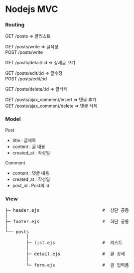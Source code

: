 # Nodejs MVC

### Routing

GET /posts => 글리스트<br />

GET /posts/write => 글작성<br />
POST /posts/write<br />

GET /posts/detail/:id => 상세글 보기<br />

GET /posts/edit/:id => 글수정<br />
POST /posts/edit/:id<br />

GET /posts/delete/:id => 글삭제<br />

GET /posts/ajax_comment/insert => 댓글 추가<br />
GET /posts/ajax_comment/delete => 댓글 삭제<br />


### Model

Post
- title : 글제목
- content : 글 내용
- created_at : 작성일

Comment
- content : 댓글 내용
- created_at : 작성일
- post_id : Post의 id

### View

<pre>
├─ header.ejs                        #  상단 공통        
│
├─ footer.ejs                        #  하단 공통       
│    
└── posts                           
        │
        ├─ list.ejs                  #  리스트
        │
        ├─ detail.ejs                #  글 상세
        │
        └─ form.ejs                  #  글 입력폼


</pre>